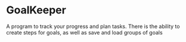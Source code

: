 # GoalKeeper
A program to track your progress and plan tasks. There is the ability to create steps for goals, as well as save and load groups of goals
